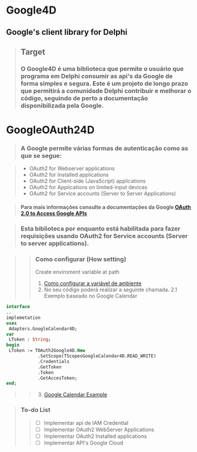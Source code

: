 # Google4D
 ## **Google's client library for Delphi**

> ## **Target**
> ### O Google4D é uma biblioteca que permite o usuário que programa em Delphi consumir as api's da Google de forma simples e segura. Este é um projeto de longo prazo que permitirá a comunidade Delphi contribuir e melhorar o código, seguindo de perto a documentação disponibilizada pela Google.

# GoogleOAuth24D

> ### A Google permite várias formas de autenticação como as que se segue:

> - OAuth2 for Webserver applications
> - OAuth2 for Installed applications
> - OAuth2 for Client-side (JavaScript) applications
> - OAuth2 for Applications on limited-input devices
> - OAuth2 for Service accounts (Server to Server Applications)

> #### Para mais informações consulte a documentações da Google [OAuth 2.0 to Access Google APIs](https://developers.google.com/identity/protocols/oauth2)

> ### Esta biblioteca por enquanto está habilitada para fazer requisições usando OAuth2 for Service accounts (Server to server applications).

> > ### Como configurar (How setting)
> > Create enviroment variable at path
> > 1. [Como configurar a variável de ambiente](https://cloud.google.com/docs/authentication/getting-started#windows)
> > 2. No seu código poderá realizar a seguinte chamada. 
> > 2.1 Exemplo baseado no Google Calendar

```pascal
interface
..
implemetation
uses
 Adapters.GoogleCalendar4D;
var
 LToken : String; 
begin
 LToken := TOAuth2Google4D.New
            .SetScope(TScopesGoogleCalendar4D.READ_WRITE)
            .Credentials
            .GetToken
            .Token
            .GetAccesToken;
end;
```

> > 3. [Google Calendar Example](https://github.com/MoraisG/Google4D/tree/main/samples/google-calendar/vcl)

> ### To-do List
> > - [ ] Implementar api de IAM Credential
> > - [ ] Implementar OAuth2 WebServer Applications
> > - [ ] Implementar OAuth2 Installed applications
> > - [ ] Implementar API's Google Cloud
